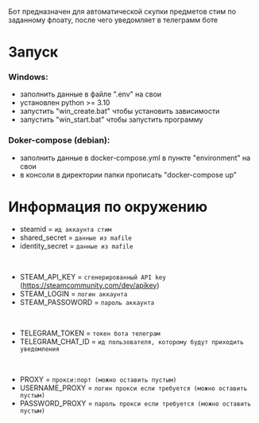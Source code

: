 Бот предназначен для автоматической скупки предметов стим по заданному флоату, после чего уведомляет в телеграмм боте

# Запуск
### Windows:
 - заполнить данные в файле ".env" на свои
 - установлен python >= 3.10 
 - запустить "win_create.bat" чтобы установить зависимости 
 - запустить "win_start.bat" чтобы запустить программу 

### Doker-compose (debian):
 - заполнить данные в docker-compose.yml в пункте "environment" на свои
 - в консоли в директории папки прописать "docker-compose up"



# Информация по окружению

* steamid =  `ид аккаунта стим`
* shared_secret = `данные из mafile`
* identity_secret = `данные из mafile`
<br>

* STEAM_API_KEY = `сгенерированный API key` (https://steamcommunity.com/dev/apikey)
* STEAM_LOGIN = `логин аккаунта`
* STEAM_PASSOWORD = `пароль аккаунта`
<br>

* TELEGRAM_TOKEN = `токен бота телеграм`
* TELEGRAM_CHAT_ID = `ид пользователя, которому будут приходить уведомления`
<br>

* PROXY = `прокси:порт (можно оставить пустым)`
* USERNAME_PROXY = `логин прокси если требуется (можно оставить пустым)`
* PASSWORD_PROXY = `пароль прокси если требуется (можно оставить пустым)`
